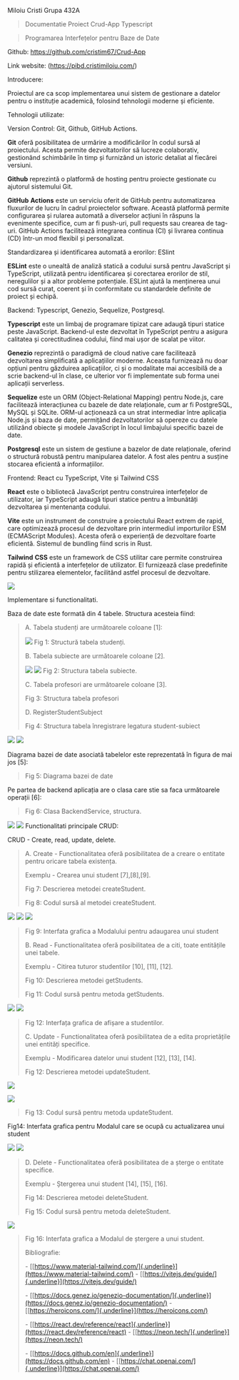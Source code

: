 Miloiu Cristi 
Grupa 432A

> Documentatie Proiect Crud-App Typescript 

> Programarea Interfețelor pentru Baze de Date

Github:
https://github.com/cristim67/Crud-App

Link website:
(https://pibd.cristimiloiu.com/)

Introducere:

Proiectul are ca scop implementarea unui sistem de gestionare a datelor
pentru o instituție academică, folosind tehnologii moderne și eficiente.

Tehnologii utilizate:

Version Control: Git, Github, GitHub Actions.

**Git** oferă posibilitatea de urmărire a modificărilor în codul sursă
al proiectului. Acesta permite dezvoltatorilor să lucreze colaborativ,
gestionând schimbările în timp și furnizând un istoric detaliat al
fiecărei versiuni.

**Github** reprezintă o platformă de hosting pentru proiecte gestionate
cu ajutorul sistemului Git.

**GitHub** **Actions** este un serviciu oferit de GitHub pentru
automatizarea fluxurilor de lucru în cadrul proiectelor software.
Această platformă permite configurarea și rularea automată a diverselor
acțiuni în răspuns la evenimente specifice, cum ar fi push-uri, pull
requests sau crearea de tag-uri. GitHub Actions facilitează integrarea
continua (CI) și livrarea continua (CD) într-un mod flexibil și
personalizat.

Standardizarea și identificarea automată a erorilor: ESlint

**ESLint** este o unealtă de analiză statică a codului sursă pentru
JavaScript și TypeScript, utilizată pentru identificarea și corectarea
erorilor de stil, neregulilor și a altor probleme potențiale. ESLint
ajută la menținerea unui cod sursă curat, coerent și în conformitate cu
standardele definite de proiect și echipă.

Backend: Typescript, Genezio, Sequelize, Postgresql.

**Typescript** este un limbaj de programare tipizat care adaugă tipuri
statice peste JavaScript. Backend-ul este dezvoltat în TypeScript pentru
a asigura calitatea și corectitudinea codului, fiind mai ușor de scalat
pe viitor.

**Genezio** reprezintă o paradigmă de cloud native care facilitează
dezvoltarea simplificată a aplicațiilor moderne. Aceasta furnizează nu
doar opțiuni pentru găzduirea aplicațiilor, ci și o modalitate mai
accesibilă de a scrie backend-ul în clase, ce ulterior vor fi
implementate sub forma unei aplicații serverless.

**Sequelize** este un ORM (Object-Relational Mapping) pentru Node.js,
care facilitează interacțiunea cu bazele de date relaționale, cum ar fi
PostgreSQL, MySQL și SQLite. ORM-ul acționează ca un strat intermediar
între aplicația Node.js și baza de date, permițând dezvoltatorilor să
opereze cu datele utilizând obiecte și modele JavaScript în locul
limbajului specific bazei de date.

**Postgresql** este un sistem de gestiune a bazelor de date relaționale,
oferind o structură robustă pentru manipularea datelor. A fost ales
pentru a susține stocarea eficientă a informațiilor.

Frontend: React cu TypeScript, Vite și Tailwind CSS

**React** este o bibliotecă JavaScript pentru construirea interfețelor
de utilizator, iar TypeScript adaugă tipuri statice pentru a îmbunătăți
dezvoltarea și mentenanța codului.

**Vite** este un instrument de construire a proiectului React extrem de
rapid, care optimizează procesul de dezvoltare prin intermediul
importurilor ESM (ECMAScript Modules). Acesta oferă o experiență de
dezvoltare foarte eficientă. Sistemul de bundling fiind scris in Rust.

**Tailwind** **CSS** este un framework de CSS utilitar care permite
construirea rapidă și eficientă a interfețelor de utilizator. El
furnizează clase predefinite pentru stilizarea elementelor, facilitând
astfel procesul de dezvoltare.

![](photo-readme/ue5s5pth.png)

Implementare si functionalitati.

Baza de date este formată din 4 tabele. Structura acesteia fiind:

> A. Tabela studenți are următoarele coloane \[1\]:
>
> ![](photo-readme/z1wdpyrs.png)
> Fig 1: Structură tabela studenți.
>
> B. Tabela subiecte are următoarele coloane \[2\].
>
> ![](photo-readme/0nkc3ykj.png)
> ![](photo-readme/chra13ii.png)
> Fig 2: Structura tabela subiecte.
>
> C. Tabela profesori are următoarele coloane \[3\].
>
> Fig 3: Structura tabela profesori
>
> D. RegisterStudentSubject
>
> Fig 4: Structura tabela înregistrare legatura student-subiect

![](photo-readme/esql1pfe.png)
![](photo-readme/wv4pw5tr.png)

Diagrama bazei de date asociată tabelelor este reprezentată în figura de
mai jos \[5\]:

> Fig 5: Diagrama bazei de date

Pe partea de backend aplicația are o clasa care stie sa faca următoarele
operații \[6\]:

> Fig 6: Clasa BackendService, structura.

![](photo-readme/2z2pwcrk.png)
![](photo-readme/sr4biw4g.png)
Functionalitati principale CRUD:

CRUD - Create, read, update, delete.

> A. Create - Functionalitatea oferă posibilitatea de a creare o
> entitate pentru oricare tabela existența.
>
> Exemplu - Crearea unui student \[7\],\[8\],\[9\].
>
> Fig 7: Descrierea metodei createStudent.
>
> Fig 8: Codul sursă al metodei createStudent.

![](photo-readme/yhlyjxoc.png)
![](photo-readme/vvlfjmpc.png)
![](photo-readme/ynjbhjnw.png)
> Fig 9: Interfata grafica a Modalului pentru adaugarea unui student
>
> B. Read - Functionalitatea oferă posibilitatea de a citi, toate
> entitățile unei tabele.
>
> Exemplu - Citirea tuturor studentilor \[10\], \[11\], \[12\].
>
> Fig 10: Descrierea metodei getStudents.
>
> Fig 11: Codul sursă pentru metoda getStudents.

![](photo-readme/oizjvwcq.png)
![](photo-readme/zsocigrf.png)
> Fig 12: Interfața grafica de afișare a studentilor.
>
> C. Update - Functionalitatea oferă posibilitatea de a edita
> proprietățile unei entități specifice.
>
> Exemplu - Modificarea datelor unui student \[12\], \[13\], \[14\].
>
> Fig 12: Descrierea metodei updateStudent.

![](photo-readme/ihlqcvwb.png)

![](photo-readme/ks0wxc3g.png)
> Fig 13: Codul sursă pentru metoda updateStudent.

Fig14: Interfata grafica pentru Modalul care se ocupă cu actualizarea
unui student

![](photo-readme/yzf4rftl.png)
![](photo-readme/5wcdlrpj.png)

> D. Delete - Functionalitatea oferă posibilitatea de a șterge o
> entitate specifice.
>
> Exemplu - Ștergerea unui student \[14\], \[15\], \[16\].
>
> Fig 14: Descrierea metodei deleteStudent.
>
> Fig 15: Codul sursă pentru metoda deleteStudent.

![](photo-readme/rdmtueod.png)

> Fig 16: Interfata grafica a Modalul de ștergere a unui student.
>
> Bibliografie:
>
> \-
> [[https://www.material-tailwind.com/]{.underline}](https://www.material-tailwind.com/) -
> [[https://vitejs.dev/guide/]{.underline}](https://vitejs.dev/guide/)
>
> \-
> [[https://docs.genez.io/genezio-documentation/]{.underline}](https://docs.genez.io/genezio-documentation/) -
> [[https://heroicons.com/]{.underline}](https://heroicons.com/)
>
> \-
> [[https://react.dev/reference/react]{.underline}](https://react.dev/reference/react) -
> [[https://neon.tech/]{.underline}](https://neon.tech/)
>
> \-
> [[https://docs.github.com/en]{.underline}](https://docs.github.com/en) -
> [[https://chat.openai.com/]{.underline}](https://chat.openai.com/)
